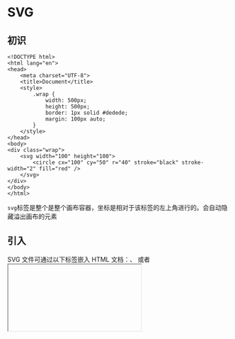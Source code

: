SVG
===

## 初识
```
<!DOCTYPE html>
<html lang="en">
<head>
    <meta charset="UTF-8">
    <title>Document</title>
    <style>
        .wrap {
            width: 500px;
            height: 500px;
            border: 1px solid #dedede;
            margin: 100px auto;
        }
    </style>
</head>
<body>
<div class="wrap">
    <svg width="100" height="100">
        <circle cx="100" cy="50" r="40" stroke="black" stroke-width="2" fill="red" />
    </svg>
</div>
</body>
</html>
```

`svg`标签是整个是整个画布容器，坐标是相对于该标签的左上角进行的。会自动隐藏溢出画布的元素

## 引入
SVG 文件可通过以下标签嵌入 HTML 文档：<embed>、<object> 或者 <iframe>。
SVG的代码可以直接嵌入到HTML页面中，或您可以直接链接到SVG文件。

## 预定义形状
一些预定义的标签，通过设置属性来绘制图形
* `rect`
* `circle`
* `ellipse`
* `line`
* `ploygon`
* `polyline`
* `path`,由于在绘制路径时的复杂性，强烈建议使用SVG编辑器来创建复杂的图形。
* `text`


## 样式
既可以使用属性编写，也可以在`style`属性值以键值对形式编写
* `Stroke `